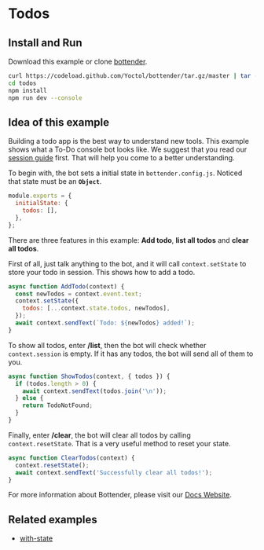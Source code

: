 # Todos

## Install and Run

Download this example or clone [bottender](https://github.com/Yoctol/bottender).

```sh
curl https://codeload.github.com/Yoctol/bottender/tar.gz/master | tar -xz --strip=2 bottender-master/examples/todos
cd todos
npm install
npm run dev --console
```

## Idea of this example

Building a todo app is the best way to understand new tools. This example shows
what a To-Do console bot looks like. We suggest that you read our
[session guide](https://bottender.js.org/docs/next/the-basics-session) first. That will
help you come to a better understanding.

To begin with, the bot sets a initial state in `bottender.config.js`. Noticed that
state must be an **`Object`**.

```js
module.exports = {
  initialState: {
    todos: [],
  },
};
```

There are three features in this example: **Add todo**, **list all todos** and
**clear all todos**.

First of all, just talk anything to the bot, and it will call `context.setState`
to store your todo in session. This shows how to add a todo.

```js
async function AddTodo(context) {
  const newTodos = context.event.text;
  context.setState({
    todos: [...context.state.todos, newTodos],
  });
  await context.sendText(`Todo: ${newTodos} added!`);
}
```

To show all todos, enter **/list**, then the bot will check whether
`context.session` is empty. If it has any todos, the bot will send all of them
to you.

```js
async function ShowTodos(context, { todos }) {
  if (todos.length > 0) {
    await context.sendText(todos.join('\n'));
  } else {
    return TodoNotFound;
  }
}
```

Finally, enter **/clear**, the bot will clear all todos by calling
`context.resetState`. That is a very useful method to reset your state.

```js
async function ClearTodos(context) {
  context.resetState();
  await context.sendText('Successfully clear all todos!');
}
```

For more information about Bottender, please visit our
[Docs Website](https://bottender.js.org/).

## Related examples

- [with-state](../with-state)
